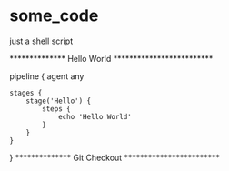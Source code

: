 # some_code
just a shell script

************** Hello World *************************

pipeline {
    agent any

    stages {
        stage('Hello') {
            steps {
                echo 'Hello World'
            }
        }
    }
}
************** Git Checkout ************************

